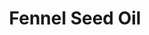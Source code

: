 ---
name: Fennel Seed Oil
title: Fennel Seed Oil
details:
  - detail:
      key: Brand
      value: Natural Aroma
  - detail:
      key: Shelf Life
      value: 24 Month
  - detail:
      key: Botanical Name
      value: Foeniculum vulgare dulce
  - detail:
      key: Form
      value: Liquid
  - detail:
      key: Packaging Size
      value: 5, 25, 200 Kg
  - detail:
      key: Storage
      value: Keep in tightly closed container placed in cool and dry place, away from light.
  - detail:
      key: Solubility
      value: Insoluble in water
  - detail:
      key: CAS Number
      value: 8006
  - detail:
      key: Packaging Type
      value: Can, Barrel
showOnHome: false
thumbnail: https://5.imimg.com/data5/SELLER/Default/2021/12/ZJ/FI/UM/3823480/fennel-seed-oil-500x500.jpg
productImages:
  - https://ucarecdn.com/8213c725-21d0-4ac0-ad5e-c1975c20032b/
category: natural isolates
---